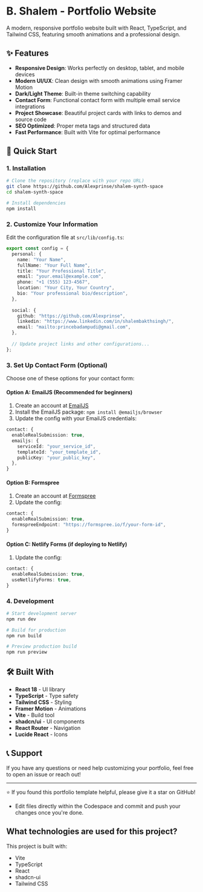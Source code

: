 # B. Shalem - Portfolio Website

A modern, responsive portfolio website built with React, TypeScript, and Tailwind CSS, featuring smooth animations and a professional design.

## ✨ Features

- **Responsive Design**: Works perfectly on desktop, tablet, and mobile devices
- **Modern UI/UX**: Clean design with smooth animations using Framer Motion
- **Dark/Light Theme**: Built-in theme switching capability
- **Contact Form**: Functional contact form with multiple email service integrations
- **Project Showcase**: Beautiful project cards with links to demos and source code
- **SEO Optimized**: Proper meta tags and structured data
- **Fast Performance**: Built with Vite for optimal performance

## 🚀 Quick Start

### 1. Installation

```bash
# Clone the repository (replace with your repo URL)
git clone https://github.com/Alexprinse/shalem-synth-space
cd shalem-synth-space

# Install dependencies
npm install
```

### 2. Customize Your Information

Edit the configuration file at `src/lib/config.ts`:

```typescript
export const config = {
  personal: {
    name: "Your Name",
    fullName: "Your Full Name", 
    title: "Your Professional Title",
    email: "your.email@example.com",
    phone: "+1 (555) 123-4567",
    location: "Your City, Your Country",
    bio: "Your professional bio/description",
  },
  
  social: {
    github: "https://github.com/Alexprinse",
    linkedin: "https://www.linkedin.com/in/shalembakthsingh/", 
    email: "mailto:princebadampudi@gmail.com",
  },
  
  // Update project links and other configurations...
};
```

### 3. Set Up Contact Form (Optional)

Choose one of these options for your contact form:

#### Option A: EmailJS (Recommended for beginners)
1. Create an account at [EmailJS](https://emailjs.com)
2. Install the EmailJS package: `npm install @emailjs/browser`
3. Update the config with your EmailJS credentials:
```typescript
contact: {
  enableRealSubmission: true,
  emailjs: {
    serviceId: "your_service_id",
    templateId: "your_template_id", 
    publicKey: "your_public_key",
  },
}
```

#### Option B: Formspree
1. Create an account at [Formspree](https://formspree.io)
2. Update the config:
```typescript
contact: {
  enableRealSubmission: true,
  formspreeEndpoint: "https://formspree.io/f/your-form-id",
}
```

#### Option C: Netlify Forms (if deploying to Netlify)
1. Update the config:
```typescript
contact: {
  enableRealSubmission: true,
  useNetlifyForms: true,
}
```

### 4. Development

```bash
# Start development server
npm run dev

# Build for production
npm run build

# Preview production build
npm run preview
```

## 🛠️ Built With

- **React 18** - UI library
- **TypeScript** - Type safety
- **Tailwind CSS** - Styling
- **Framer Motion** - Animations
- **Vite** - Build tool
- **shadcn/ui** - UI components
- **React Router** - Navigation
- **Lucide React** - Icons

## 📞 Support

If you have any questions or need help customizing your portfolio, feel free to open an issue or reach out!

---

⭐ If you found this portfolio template helpful, please give it a star on GitHub!
- Edit files directly within the Codespace and commit and push your changes once you're done.

## What technologies are used for this project?

This project is built with:

- Vite
- TypeScript
- React
- shadcn-ui
- Tailwind CSS


